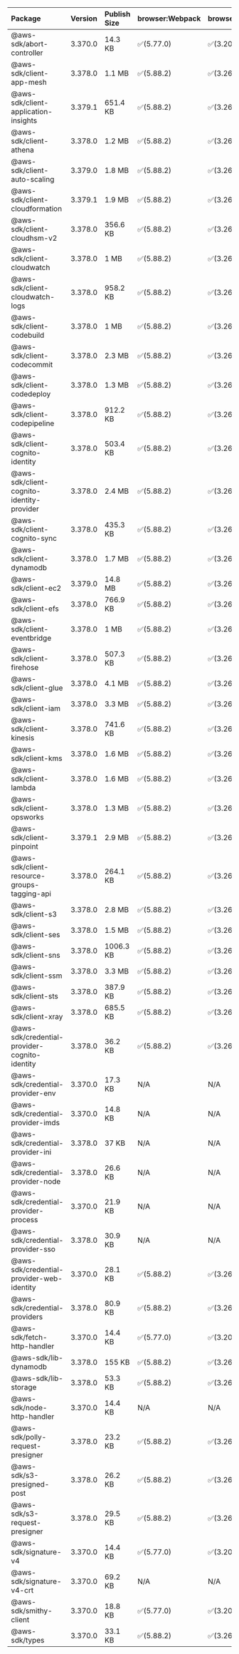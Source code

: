 | Package | Version | Publish Size | browser:Webpack | browser:Rollup | browser:EsBuild |
| :------ | :------ | :----------- | :------ | :----- | :------- |
|@aws-sdk/abort-controller|3.370.0|14.3 KB|✅(5.77.0)|✅(3.20.2)|✅(0.17.15)|
|@aws-sdk/client-app-mesh|3.378.0|1.1 MB|✅(5.88.2)|✅(3.26.3)|✅(0.18.15)|
|@aws-sdk/client-application-insights|3.379.1|651.4 KB|✅(5.88.2)|✅(3.26.3)|✅(0.18.15)|
|@aws-sdk/client-athena|3.378.0|1.2 MB|✅(5.88.2)|✅(3.26.3)|✅(0.18.15)|
|@aws-sdk/client-auto-scaling|3.379.0|1.8 MB|✅(5.88.2)|✅(3.26.3)|✅(0.18.15)|
|@aws-sdk/client-cloudformation|3.379.1|1.9 MB|✅(5.88.2)|✅(3.26.3)|✅(0.18.15)|
|@aws-sdk/client-cloudhsm-v2|3.378.0|356.6 KB|✅(5.88.2)|✅(3.26.3)|✅(0.18.15)|
|@aws-sdk/client-cloudwatch|3.378.0|1 MB|✅(5.88.2)|✅(3.26.3)|✅(0.18.15)|
|@aws-sdk/client-cloudwatch-logs|3.378.0|958.2 KB|✅(5.88.2)|✅(3.26.3)|✅(0.18.15)|
|@aws-sdk/client-codebuild|3.378.0|1 MB|✅(5.88.2)|✅(3.26.3)|✅(0.18.15)|
|@aws-sdk/client-codecommit|3.378.0|2.3 MB|✅(5.88.2)|✅(3.26.3)|✅(0.18.15)|
|@aws-sdk/client-codedeploy|3.378.0|1.3 MB|✅(5.88.2)|✅(3.26.3)|✅(0.18.15)|
|@aws-sdk/client-codepipeline|3.378.0|912.2 KB|✅(5.88.2)|✅(3.26.3)|✅(0.18.15)|
|@aws-sdk/client-cognito-identity|3.378.0|503.4 KB|✅(5.88.2)|✅(3.26.3)|✅(0.18.15)|
|@aws-sdk/client-cognito-identity-provider|3.378.0|2.4 MB|✅(5.88.2)|✅(3.26.3)|✅(0.18.15)|
|@aws-sdk/client-cognito-sync|3.378.0|435.3 KB|✅(5.88.2)|✅(3.26.3)|✅(0.18.15)|
|@aws-sdk/client-dynamodb|3.378.0|1.7 MB|✅(5.88.2)|✅(3.26.3)|✅(0.18.15)|
|@aws-sdk/client-ec2|3.379.0|14.8 MB|✅(5.88.2)|✅(3.26.3)|✅(0.18.15)|
|@aws-sdk/client-efs|3.378.0|766.9 KB|✅(5.88.2)|✅(3.26.3)|✅(0.18.15)|
|@aws-sdk/client-eventbridge|3.378.0|1 MB|✅(5.88.2)|✅(3.26.3)|✅(0.18.15)|
|@aws-sdk/client-firehose|3.378.0|507.3 KB|✅(5.88.2)|✅(3.26.3)|✅(0.18.15)|
|@aws-sdk/client-glue|3.378.0|4.1 MB|✅(5.88.2)|✅(3.26.3)|✅(0.18.15)|
|@aws-sdk/client-iam|3.378.0|3.3 MB|✅(5.88.2)|✅(3.26.3)|✅(0.18.15)|
|@aws-sdk/client-kinesis|3.378.0|741.6 KB|✅(5.88.2)|✅(3.26.3)|✅(0.18.15)|
|@aws-sdk/client-kms|3.378.0|1.6 MB|✅(5.88.2)|✅(3.26.3)|✅(0.18.15)|
|@aws-sdk/client-lambda|3.378.0|1.6 MB|✅(5.88.2)|✅(3.26.3)|✅(0.18.15)|
|@aws-sdk/client-opsworks|3.378.0|1.3 MB|✅(5.88.2)|✅(3.26.3)|✅(0.18.15)|
|@aws-sdk/client-pinpoint|3.379.1|2.9 MB|✅(5.88.2)|✅(3.26.3)|✅(0.18.15)|
|@aws-sdk/client-resource-groups-tagging-api|3.378.0|264.1 KB|✅(5.88.2)|✅(3.26.3)|✅(0.18.15)|
|@aws-sdk/client-s3|3.378.0|2.8 MB|✅(5.88.2)|✅(3.26.3)|✅(0.18.15)|
|@aws-sdk/client-ses|3.378.0|1.5 MB|✅(5.88.2)|✅(3.26.3)|✅(0.18.15)|
|@aws-sdk/client-sns|3.378.0|1006.3 KB|✅(5.88.2)|✅(3.26.3)|✅(0.18.15)|
|@aws-sdk/client-ssm|3.378.0|3.3 MB|✅(5.88.2)|✅(3.26.3)|✅(0.18.15)|
|@aws-sdk/client-sts|3.378.0|387.9 KB|✅(5.88.2)|✅(3.26.3)|✅(0.18.15)|
|@aws-sdk/client-xray|3.378.0|685.5 KB|✅(5.88.2)|✅(3.26.3)|✅(0.18.15)|
|@aws-sdk/credential-provider-cognito-identity|3.378.0|36.2 KB|✅(5.88.2)|✅(3.26.3)|✅(0.18.15)|
|@aws-sdk/credential-provider-env|3.370.0|17.3 KB|N/A|N/A|N/A|
|@aws-sdk/credential-provider-imds|3.370.0|14.8 KB|N/A|N/A|N/A|
|@aws-sdk/credential-provider-ini|3.378.0|37 KB|N/A|N/A|N/A|
|@aws-sdk/credential-provider-node|3.378.0|26.6 KB|N/A|N/A|N/A|
|@aws-sdk/credential-provider-process|3.370.0|21.9 KB|N/A|N/A|N/A|
|@aws-sdk/credential-provider-sso|3.378.0|30.9 KB|N/A|N/A|N/A|
|@aws-sdk/credential-provider-web-identity|3.370.0|28.1 KB|✅(5.88.2)|✅(3.26.3)|✅(0.18.15)|
|@aws-sdk/credential-providers|3.378.0|80.9 KB|✅(5.88.2)|✅(3.26.3)|✅(0.18.15)|
|@aws-sdk/fetch-http-handler|3.370.0|14.4 KB|✅(5.77.0)|✅(3.20.2)|✅(0.17.15)|
|@aws-sdk/lib-dynamodb|3.378.0|155 KB|✅(5.88.2)|✅(3.26.3)|✅(0.18.15)|
|@aws-sdk/lib-storage|3.378.0|53.3 KB|✅(5.88.2)|✅(3.26.3)|✅(0.18.15)|
|@aws-sdk/node-http-handler|3.370.0|14.4 KB|N/A|N/A|N/A|
|@aws-sdk/polly-request-presigner|3.378.0|23.2 KB|✅(5.88.2)|✅(3.26.3)|✅(0.18.15)|
|@aws-sdk/s3-presigned-post|3.378.0|26.2 KB|✅(5.88.2)|✅(3.26.3)|✅(0.18.15)|
|@aws-sdk/s3-request-presigner|3.378.0|29.5 KB|✅(5.88.2)|✅(3.26.3)|✅(0.18.15)|
|@aws-sdk/signature-v4|3.370.0|14.4 KB|✅(5.77.0)|✅(3.20.2)|✅(0.17.15)|
|@aws-sdk/signature-v4-crt|3.370.0|69.2 KB|N/A|N/A|N/A|
|@aws-sdk/smithy-client|3.370.0|18.8 KB|✅(5.77.0)|✅(3.20.2)|✅(0.17.15)|
|@aws-sdk/types|3.370.0|33.1 KB|✅(5.88.2)|✅(3.26.3)|✅(0.18.15)|
